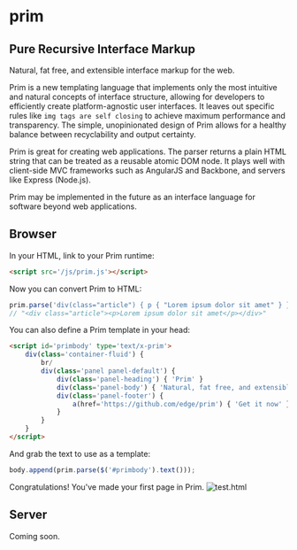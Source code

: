 # prim

## Pure Recursive Interface Markup

Natural, fat free, and extensible interface markup for the web.

Prim is a new templating language that implements only the most intuitive and natural concepts of interface structure, allowing for developers to efficiently create platform-agnostic user interfaces. It leaves out specific rules like `img tags are self closing` to achieve maximum performance and transparency. The simple, unopinionated design of Prim allows for a healthy balance between recyclability and output certainty.

Prim is great for creating web applications. The parser returns a plain HTML string that can be treated as a reusable atomic DOM node. It plays well with client-side MVC frameworks such as AngularJS and Backbone, and servers like Express (Node.js).

Prim may be implemented in the future as an interface language for software beyond web applications.

## Browser

In your HTML, link to your Prim runtime:
```html
<script src='/js/prim.js'></script>
```

Now you can convert Prim to HTML:
```js
prim.parse('div(class="article") { p { "Lorem ipsum dolor sit amet" } }');
// "<div class="article"><p>Lorem ipsum dolor sit amet</p></div>"
```

You can also define a Prim template in your head:
```html
<script id='primbody' type='text/x-prim'>
	div(class='container-fluid') {
		br/
		div(class='panel panel-default') {
			div(class='panel-heading') { 'Prim' }
			div(class='panel-body') { 'Natural, fat free, and extensible interface markup for the web.' }
			div(class='panel-footer') {
				a(href='https://github.com/edge/prim') { 'Get it now' }
			}
		}
	}
</script>
```

And grab the text to use as a template:
```js
body.append(prim.parse($('#primbody').text()));
```

Congratulations! You've made your first page in Prim.
![test.html](http://i.imgur.com/pEEuYKE.png)


## Server

Coming soon.
